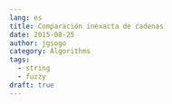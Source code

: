 ```yaml
---
lang: es
title: Comparación inexacta de cadenas
date: 2015-08-25
author: jgsogo
category: Algorithms
tags: 
  - string
  - fuzzy
draft: true
---
```

